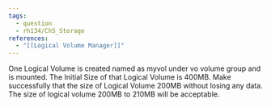 ```yaml
---
tags:
  - question
  - rh134/Ch5_Storage
references:
  - "[[Logical Volume Manager]]"
---
```

One Logical Volume is created named as myvol under vo volume group and is mounted. The Initial Size of that Logical Volume is 400MB. Make successfully that the size of Logical Volume 200MB without losing any data. The size of logical volume 200MB to 210MB will be acceptable.